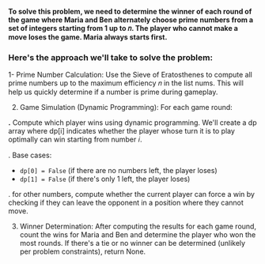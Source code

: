 **To solve this problem, we need to determine the winner of each round of the game where Maria and Ben alternately choose prime numbers from a set of integers starting from 1 up to 
𝑛. The player who cannot make a move loses the game. Maria always starts first.**

### Here's the approach we'll take to solve the problem:

1- Prime Number Calculation: Use the Sieve of Eratosthenes to compute all prime numbers up to the maximum efficiency 𝑛 in the list nums. This will help us quickly determine if a number is prime during gameplay.

2. Game Simulation (Dynamic Programming): For each game round:

**.** Compute which player wins using dynamic programming. We'll create a dp array where dp[i] indicates whether the player whose turn it is to play optimally can win starting from number 𝑖.

. Base cases:
  - `dp[0] = False` (if there are no numbers left, the player loses)
  - `dp[1] = False` (if there's only 1 left, the player loses)

. for other numbers, compute whether the current player can force a win by checking if they can leave the opponent in a position where they cannot move.

3. Winner Determination: After computing the results for each game round, count the wins for Maria and Ben and determine the player who won the most rounds. If there's a tie or no winner can be determined (unlikely per problem constraints), return None.
